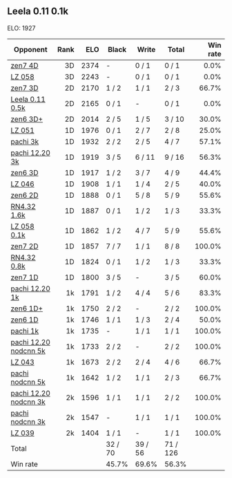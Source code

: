## Leela 0.11 0.1k ##

ELO: 1927

Opponent | Rank | ELO | Black | Write | Total | Win rate
---------|-----:|----:|-------|-------|-------|-------:
[zen7 4D](zen7%204D.md) | 3D | 2374 | - | 0 / 1 | 0 / 1 | 0.0%
[LZ 058](LZ%20058.md) | 3D | 2243 | - | 0 / 1 | 0 / 1 | 0.0%
[zen7 3D](zen7%203D.md) | 2D | 2170 | 1 / 2 | 1 / 1 | 2 / 3 | 66.7%
[Leela 0.11 0.5k](Leela%200.11%200.5k.md) | 2D | 2165 | 0 / 1 | - | 0 / 1 | 0.0%
[zen6 3D+](zen6%203D+.md) | 2D | 2014 | 2 / 5 | 1 / 5 | 3 / 10 | 30.0%
[LZ 051](LZ%20051.md) | 1D | 1976 | 0 / 1 | 2 / 7 | 2 / 8 | 25.0%
[pachi 3k](pachi%203k.md) | 1D | 1932 | 2 / 2 | 2 / 5 | 4 / 7 | 57.1%
[pachi 12.20 3k](pachi%2012.20%203k.md) | 1D | 1919 | 3 / 5 | 6 / 11 | 9 / 16 | 56.3%
[zen6 3D](zen6%203D.md) | 1D | 1917 | 1 / 2 | 3 / 7 | 4 / 9 | 44.4%
[LZ 046](LZ%20046.md) | 1D | 1908 | 1 / 1 | 1 / 4 | 2 / 5 | 40.0%
[zen6 2D](zen6%202D.md) | 1D | 1888 | 0 / 1 | 5 / 8 | 5 / 9 | 55.6%
[RN4.32 1.6k](RN4.32%201.6k.md) | 1D | 1887 | 0 / 1 | 1 / 2 | 1 / 3 | 33.3%
[LZ 058 0.1k](LZ%20058%200.1k.md) | 1D | 1862 | 1 / 2 | 4 / 7 | 5 / 9 | 55.6%
[zen7 2D](zen7%202D.md) | 1D | 1857 | 7 / 7 | 1 / 1 | 8 / 8 | 100.0%
[RN4.32 0.8k](RN4.32%200.8k.md) | 1D | 1824 | 0 / 1 | 1 / 2 | 1 / 3 | 33.3%
[zen7 1D](zen7%201D.md) | 1D | 1800 | 3 / 5 | - | 3 / 5 | 60.0%
[pachi 12.20 1k](pachi%2012.20%201k.md) | 1k | 1791 | 1 / 2 | 4 / 4 | 5 / 6 | 83.3%
[zen6 1D+](zen6%201D+.md) | 1k | 1750 | 2 / 2 | - | 2 / 2 | 100.0%
[zen6 1D](zen6%201D.md) | 1k | 1746 | 1 / 1 | 1 / 3 | 2 / 4 | 50.0%
[pachi 1k](pachi%201k.md) | 1k | 1735 | - | 1 / 1 | 1 / 1 | 100.0%
[pachi 12.20 nodcnn 5k](pachi%2012.20%20nodcnn%205k.md) | 1k | 1733 | 2 / 2 | - | 2 / 2 | 100.0%
[LZ 043](LZ%20043.md) | 1k | 1673 | 2 / 2 | 2 / 4 | 4 / 6 | 66.7%
[pachi nodcnn 5k](pachi%20nodcnn%205k.md) | 1k | 1642 | 1 / 2 | 1 / 1 | 2 / 3 | 66.7%
[pachi 12.20 nodcnn 3k](pachi%2012.20%20nodcnn%203k.md) | 2k | 1596 | 1 / 1 | 1 / 1 | 2 / 2 | 100.0%
[pachi nodcnn 3k](pachi%20nodcnn%203k.md) | 2k | 1547 | - | 1 / 1 | 1 / 1 | 100.0%
[LZ 039](LZ%20039.md) | 2k | 1404 | 1 / 1 | - | 1 / 1 | 100.0%
Total | | | 32 / 70 | 39 / 56 | 71 / 126 | 
Win rate| | | 45.7% | 69.6% | 56.3% | 
